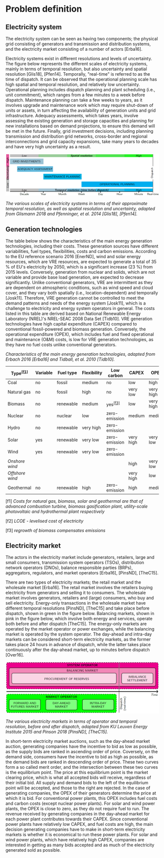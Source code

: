 <!-- 
- [Problem definition](#Problem-definition)
  - [Electricity system](#Electricity-system)
  - [Generation technologies](#Generation-technologies)
  - [Electricity market](#Electricity-market)
 -->

# Problem definition

## Electricity system 

The electricity system can be seen as having two components; the physical grid consisting of generators and transmission and distribution systems, and the electricity market consisting of a number of actors [Erba16]. 

Electricity systems exist in different resolutions and levels of uncertainty. The figure below represents the different scales of electricity systems, mainly in terms of temporal resolution, but also uncertainty and spatial resolution [Glis18], [Pfen14]. Temporally, "real-time" is referred to as the time of dispatch. It can be observed that the operational planning scale has high spatial and temporal resolution, and relatively low uncertainty. Operational planning includes dispatch planning and plant scheduling (i.e., unit commitment), which ranges from a few minutes to a week before dispatch. Maintenance planning can take a few weeks to years, as it involves upgrade and maintenance work which may require shut-down of units or assets, in turn affecting the availability of generation units and grid infrastructure. Adequacy assessments, which takes years, involve assessing the existing generation and storage capacities and planning for new installations based on demand projections, to ensure this demand will be met in the future. Finally, grid investment decisions, including planning transmission and distribution grid networks, cross-border and regional interconnections and grid capacity expansions, take many years to decades and have very high uncertainty as a result.

![](images/resolution.png)

*The various scales of electricity systems in terms of their approximate temporal resolution, as well as spatial resolution and uncertainty, adapted from Glismann 2018 and Pfenninger, et al. 2014 [Glis18], [Pfen14].*

## Generation technologies

The table below shows the characteristics of the main energy generation technologies, including their costs. These generation sources have different variabilities, fuel types, flexibilities, costs and carbon emissions. According to the EU reference scenario 2016 [EnerND], wind and solar energy resources, which are VRE resources, are expected to generate a total of 35 % of EU's electricity by 2050, which is a significant increase (23 %) from 2015 levels. Conversely, generation from nuclear and solids, which are not variable and provide base load generation, are expected to decrease significantly. Unlike conventional generators, VRE are intermittent as they are dependent on atmospheric conditions, such as wind speed and cloud cover, and they vary both spatially (i.e., location-dependent) and temporally [Josk11]. Therefore, VRE generation cannot be controlled to meet the demand patterns and needs of the energy system [Josk11], which is a challenge to electricity and energy system operators in general. The costs listed in this table are derived based on National Renewable Energy Laboratory (NREL)'s NREL-SEAC 2008 Data Set [Tidb10]. VRE generation technologies have high capital expenditure (CAPEX) compared to conventional fossil-powered and biomass generation. Conversely, the operational expenditure (OPEX), which includes fuel and fixed operational and maintenance (O&M) costs, is low for VRE generation technologies, as they have no fuel costs unlike conventional generators.

*Characteristics of the main energy generation technologies, adapted from Erbach 2016 [Erba16] and Tidball, et al. 2010 [Tidb10].*

**Type**<sup>[[f1]](#f1)</sup> | **Variable** | **Fuel type** | **Flexibility** | **Low carbon** | **CAPEX** | **OPEX** | **LCOE**<sup>[[f2]](#f2)</sup>
---|---|---|---|---|---|---|---
Coal | no | fossil | medium | no | low | high | very low 
Natural gas | no | fossil | high | no | very low | very high | low 
Biomass | no | renewable | medium | yes<sup>[[f3]](#f3)</sup> | low | very high | very high
Nuclear | no | nuclear | low | zero-emission | medium | medium | medium
Hydro | no | renewable | very high | zero-emission | | |
Solar | yes | renewable | very low | zero-emission | very high | very low | very high
Wind | yes | renewable | very low | zero-emission | | | 
*Onshore wind* | | | | | high | very low | very low 
*Offshore wind* | | | | | very high | low | high 
Geothermal | no | renewable | high | zero-emission | high | medium | high

<a name="f1">[f1]</a> *Costs for natural gas, biomass, solar and geothermal are that of advanced combustion turbine, biomass gasification plant, utility-scale photovoltaic and hydrothermal plant respectively*

<a name="f2">[f2]</a> *LCOE - levelised cost of electricity*

<a name="f3">[f3]</a> *regrowth of biomass compensates emissions*

## Electricity market

The actors in the electricity market include generators, retailers, large and small consumers, transmission system operators (TSOs), distribution network operators (DNOs), balance responsible parties (BRPs), aggregators, regulators, and market operators [Erba16], [PinsND], [TheC15].

There are two types of electricity markets; the retail market and the wholesale market [Erba16]. The retail market involves the retailers buying electricity from generators and selling it to consumers. The wholesale market involves generators, retailers and (large) consumers, who buy and sell electricity. Energy-only transactions in the wholesale market have different temporal resolutions [PinsND], [TheC15] and take place before dispatch, shown in green in the figure below. Balancing markets, shown in pink in the figure below, which involve both energy and services, operate both before and after dispatch [TheC15]. The energy-only markets are operated by the market operator or power exchanges, while the balancing market is operated by the system operator. The day-ahead and intra-day markets can be considered short-term electricity markets, as the former takes place 24 hours in advance of dispatch, while the latter takes place continuously after the day-ahead market, up to minutes before dispatch [Over16].

![](images/market-resolution.png)

*The various electricity markets in terms of operator and temporal resolution, before and after dispatch, adapted from KU Leuven Energy Institute 2015 and Pinson 2018 [PinsND], [TheC15].*

In short-term electricity market auctions, such as the day-ahead market auction, generating companies have the incentive to bid as low as possible, as the supply bids are ranked in ascending order of price. Coversely, on the demand side, consumers have the incentive to bid as high as possible, as the demand bids are ranked in descending order of price. These two curves form a so called merit order, and the intersection between these two curves is the equilibrium point. The price at this equilibrium point is the market clearing price, which is what all accepted bids will receive, regardless of their initial bid. All supply and demand bids to the left of the equilibrium point will be accepted, and those to the right are rejected. In the case of generating companies, the OPEX of their generators determine the price at which it is bid. For conventional power plants, this OPEX includes fuel costs and carbon costs (except nuclear power plants). For solar and wind power plants, the OPEX is close to zero, as they do not require fuel to run. The revenue received by generating companies in the day-ahead market for each power plant contributes towards their CAPEX. Since conventional power plants have relatively low CAPEX, and fuel costs are high, the main decision generating companies have to make in short-term electricity markets is whether it is economical to run these power plants. For solar and wind power plants, which have relatively high CAPEX, companies are interested in getting as many bids accepted and as much of the electricity generated sold as possible. 

<!-- The figure below is a typical supply and demand curve with merit order ranking [Pins18]. In an electricity market auction, the demand bids are ranked in descending order of price, and the generation bids are ranked in ascending order of price. An equilibrium point is formed at the intersection between the supply and demand curves, which allows the social welfare to be maximised. Maximisation of social welfare means that both the supply and demand sides do not suffer from revenue losses.  -->

<!-- ![Merit order ranking of supply and demand bids in an electricity market auction, illustrating the equilibrium point and maximisation of the social welfare. Source: Pinson 2018 [Pins18].](images/merit-order.png "Merit order ranking of supply and demand bids in an electricity market auction, illustrating the equilibrium point and maximisation of the social welfare. Source: Pinson 2018 [Pins18].") -->

<!-- Increase in revenue for generators due to electricity generated by VRE resources, and increased utilisation of renewable electricity in the demand side would facilitate more investments in renewable electricity technologies and infrastructure. Current energy systems models focus more on longer time horizons and therefore lack the spatial and temporal resolution that appropriately includes VRE and their intermittent nature. Increased investments and utilisation of renewables is important to ensure cheaper electricity for consumers and enable the transition to a low-carbon electricity system. -->
